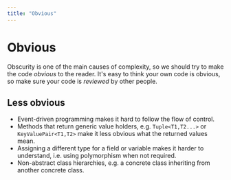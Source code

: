 ```yaml
---
title: "Obvious"
---
```

# Obvious

Obscurity is one of the main causes of complexity, so we should try to make the code *obvious* to the reader.  It's easy to think your own code is obvious, so make sure your code is *reviewed* by other people.

## Less obvious

* Event-driven programming makes it hard to follow the flow of control.
* Methods that return generic value holders, e.g. `Tuple<T1,T2...>` or `KeyValuePair<T1,T2>` make it less obvious what the returned values mean.
* Assigning a different type for a field or variable makes it harder to understand, i.e. using polymorphism when not required.
* Non-abstract class hierarchies, e.g. a concrete class inheriting from another concrete class.
